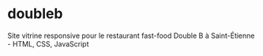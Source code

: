 # doubleb
Site vitrine responsive pour le restaurant fast-food Double B à Saint-Étienne - HTML, CSS, JavaScript
